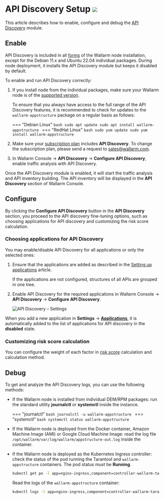 # API Discovery Setup <a href="../../about-wallarm/subscription-plans/#subscription-plans"><img src="../../images/api-security-tag.svg" style="border: none;"></a>

This article describes how to enable, configure and debug the [API Discovery](overview.md) module.

## Enable

API Discovery is included in all [forms](../installation/supported-deployment-options.md) of the Wallarm node installation, except for the Debian 11.x and Ubuntu 22.04 individual packages. During node deployment, it installs the API Discovery module but keeps it disabled by default.

To enable and run API Discovery correctly:

1. If you install node from the individual packages, make sure your Wallarm node is of the [supported version](../updating-migrating/versioning-policy.md#version-list).

    To ensure that you always have access to the full range of the API Discovery features, it is recommended to check for updates to the `wallarm-appstructure` package on a regular basis as follows:


    === "Debian Linux"
        ```bash
        sudo apt update
        sudo apt install wallarm-appstructure
        ```
    === "RedHat Linux"
        ```bash
        sudo yum update
        sudo yum install wallarm-appstructure
        ```
1. Make sure your [subscription plan](../about-wallarm/subscription-plans.md#subscription-plans) includes **API Discovery**. To change the subscription plan, please send a request to [sales@wallarm.com](mailto:sales@wallarm.com).
1. In Wallarm Console → **API Discovery** → **Configure API Discovery**, enable traffic analysis with API Discovery.

Once the API Discovery module is enabled, it will start the traffic analysis and API inventory building. The API inventory will be displayed in the **API Discovery** section of Wallarm Console.

## Configure

By clicking the **Configure API Discovery** button in the **API Discovery** section, you proceed to the API discovery fine-tuning options, such as choosing applications for API discovery and customizing the risk score calculation.

### Choosing applications for API Discovery

You may enable/disable API Discovery for all applications or only the selected ones:

1. Ensure that the applications are added as described in the [Setting up applications](../user-guides/settings/applications.md) article.

    If the applications are not configured, structures of all APIs are grouped in one tree.

1. Enable API Discovery for the required applications in Wallarm Console → **API Discovery** → **Configure API Discovery**.

    ![API Discovery – Settings](../images/about-wallarm-waf/api-discovery/api-discovery-settings.png)

When you add a new application in **Settings** → **[Applications](../user-guides/settings/applications.md)**, it is automatically added to the list of applications for API discovery in the **disabled** state.

### Customizing risk score calculation

You can configure the weight of each factor in [risk score](risk-score.md) calculation and calculation method.

## Debug

To get and analyze the API Discovery logs, you can use the following methods:

* If the Wallarm node is installed from individual DEM/RPM packages: run the standard utility **journalctl** or **systemctl** inside the instance.

    === "journalctl"
        ```bash
        journalctl -u wallarm-appstructure
        ```
    === "systemctl"
        ```bash
        systemctl status wallarm-appstructure
        ```
* If the Wallarm node is deployed from the Docker container, Amazon Machine Image (AMI) or Google Cloud Machine Image: read the log file `/opt/wallarm/var/log/wallarm/appstructure-out.log` inside the container.
* If the Wallarm node is deployed as the Kubernetes Ingress controller: check the status of the pod running the Tarantool and `wallarm-appstructure` containers. The pod status must be **Running**.

    ```bash
    kubectl get po -l app=nginx-ingress,component=controller-wallarm-tarantool
    ```

    Read the logs of the `wallarm-appstructure` container:

    ```bash
    kubectl logs -l app=nginx-ingress,component=controller-wallarm-tarantool -c wallarm-appstructure
    ```
